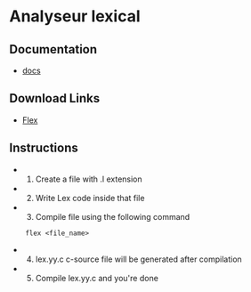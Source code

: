 # Analyseur lexical 

## Documentation

*   [docs](https://www.geeksforgeeks.org/flex-fast-lexical-analyzer-generator/)

## Download Links

*   [Flex](https://sourceforge.net/projects/gnuwin32/)

## Instructions 

*   1.  Create a file with .l extension
*   2.  Write Lex code inside that file
*   3.  Compile file using the following command 
``` command
    flex <file_name>
```
*   4.  lex.yy.c c-source file will be generated after compilation
*   5.  Compile lex.yy.c and you're done  
